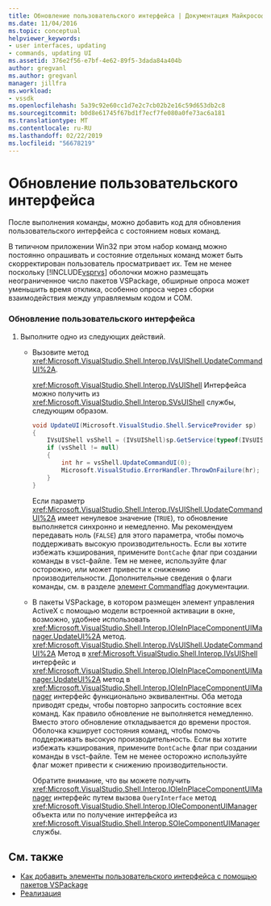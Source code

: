 ```yaml
---
title: Обновление пользовательского интерфейса | Документация Майкрософт
ms.date: 11/04/2016
ms.topic: conceptual
helpviewer_keywords:
- user interfaces, updating
- commands, updating UI
ms.assetid: 376e2f56-e7bf-4e62-89f5-3dada84a404b
author: gregvanl
ms.author: gregvanl
manager: jillfra
ms.workload:
- vssdk
ms.openlocfilehash: 5a39c92e60cc1d7e2c7cb02b2e16c59d653db2c8
ms.sourcegitcommit: b0d8e61745f67bd1f7ecf7fe080a0fe73ac6a181
ms.translationtype: MT
ms.contentlocale: ru-RU
ms.lasthandoff: 02/22/2019
ms.locfileid: "56678219"
---
```

# <a name="updating-the-user-interface"></a>Обновление пользовательского интерфейса
После выполнения команды, можно добавить код для обновления пользовательского интерфейса с состоянием новых команд.

 В типичном приложении Win32 при этом набор команд можно постоянно опрашивать и состояние отдельных команд может быть скорректирован пользователь просматривает их. Тем не менее поскольку [!INCLUDE[vsprvs](../code-quality/includes/vsprvs_md.md)] оболочки можно размещать неограниченное число пакетов VSPackage, обширные опроса может уменьшить время отклика, особенно опроса через сборки взаимодействия между управляемым кодом и COM.

### <a name="to-update-the-ui"></a>Обновление пользовательского интерфейса

1.  Выполните одно из следующих действий.

    -   Вызовите метод <xref:Microsoft.VisualStudio.Shell.Interop.IVsUIShell.UpdateCommandUI%2A>.

         <xref:Microsoft.VisualStudio.Shell.Interop.IVsUIShell> Интерфейса можно получить из <xref:Microsoft.VisualStudio.Shell.Interop.SVsUIShell> службы, следующим образом.

        ```csharp
        void UpdateUI(Microsoft.VisualStudio.Shell.ServiceProvider sp)
        {
            IVsUIShell vsShell = (IVsUIShell)sp.GetService(typeof(IVsUIShell));
            if (vsShell != null)
            {
                int hr = vsShell.UpdateCommandUI(0);
                Microsoft.VisualStudio.ErrorHandler.ThrowOnFailure(hr);
            }
        }

        ```

         Если параметр <xref:Microsoft.VisualStudio.Shell.Interop.IVsUIShell.UpdateCommandUI%2A> имеет ненулевое значение (`TRUE`), то обновление выполняется синхронно и немедленно. Мы рекомендуем передавать ноль (`FALSE`) для этого параметра, чтобы помочь поддерживать высокую производительность. Если вы хотите избежать кэширования, примените `DontCache` флаг при создании команды в vsct-файле. Тем не менее, используйте флаг осторожно, или может привести к снижению производительности. Дополнительные сведения о флаги команды, см. в разделе [элемент Commandflag](../extensibility/command-flag-element.md) документации.

    -   В пакеты VSPackage, в котором размещен элемент управления ActiveX с помощью модели встроенной активации в окне, возможно, удобнее использовать <xref:Microsoft.VisualStudio.Shell.Interop.IOleInPlaceComponentUIManager.UpdateUI%2A> метод. <xref:Microsoft.VisualStudio.Shell.Interop.IVsUIShell.UpdateCommandUI%2A> Метод в <xref:Microsoft.VisualStudio.Shell.Interop.IVsUIShell> интерфейс и <xref:Microsoft.VisualStudio.Shell.Interop.IOleInPlaceComponentUIManager.UpdateUI%2A> метод в <xref:Microsoft.VisualStudio.Shell.Interop.IOleInPlaceComponentUIManager> интерфейс функционально эквивалентны. Оба метода приводят среды, чтобы повторно запросить состояние всех команд. Как правило обновление не выполняется немедленно. Вместо этого обновление откладывается до времени простоя. Оболочка кэширует состояния команд, чтобы помочь поддерживать высокую производительность. Если вы хотите избежать кэширования, примените `DontCache` флаг при создании команды в vsct-файле. Тем не менее осторожно используйте флаг может привести к снижению производительности.

         Обратите внимание, что вы можете получить <xref:Microsoft.VisualStudio.Shell.Interop.IOleInPlaceComponentUIManager> интерфейс путем вызова `QueryInterface` метод <xref:Microsoft.VisualStudio.Shell.Interop.IOleComponentUIManager> объекта или по получение интерфейса из <xref:Microsoft.VisualStudio.Shell.Interop.SOleComponentUIManager> службы.

## <a name="see-also"></a>См. также
- [Как добавить элементы пользовательского интерфейса с помощью пакетов VSPackage](../extensibility/internals/how-vspackages-add-user-interface-elements.md)
- [Реализация](../extensibility/internals/command-implementation.md)